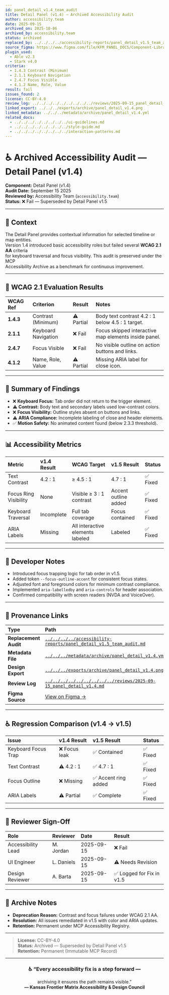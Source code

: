 ```yaml
---
id: panel_detail_v1.4_team_audit
title: Detail Panel (v1.4) — Archived Accessibility Audit
author: accessibility.team
date: 2025-09-15
archived_on: 2025-10-06
archived_by: accessibility.team
status: archived
replaced_by: ../../../../accessibility-reports/panel_detail_v1.5_team_audit.md
source_figma: https://www.figma.com/file/KFM_PANEL_DOCS/Component-Library?node-id=290%3A520
plugin_used:
  - Able v2.3
  - Stark v4.0
criteria:
  - 1.4.3 Contrast (Minimum)
  - 2.1.1 Keyboard Navigation
  - 2.4.7 Focus Visible
  - 4.1.2 Name, Role, Value
result: fail
issues_found: 2
license: CC-BY-4.0
review_log: ../../../../../../../../../reviews/2025-09-15_panel_detail_v1.4.md
linked_export: ../../../exports/archive/panel_detail_v1.4.png
linked_metadata: ../../../metadata/archive/panel_detail_v1.4.yml
related_docs:
  - ../../../../../../../../ui-guidelines.md
  - ../../../../../../../../style-guide.md
  - ../../../../../../../../interaction-patterns.md
---
```


# ♿ Archived Accessibility Audit — Detail Panel (v1.4)

**Component:** Detail Panel (v1.4)  
**Audit Date:** September 15 2025  
**Reviewed by:** Accessibility Team (`accessibility.team`)  
**Status:** ❌ Fail — Superseded by Detail Panel v1.5  

---

## 🎯 Context

The Detail Panel provides contextual information for selected timeline or map entities.  
Version 1.4 introduced basic accessibility roles but failed several **WCAG 2.1 AA** criteria  
for keyboard traversal and focus visibility. This audit is preserved under the MCP  
Accessibility Archive as a benchmark for continuous improvement.

---

## 🧩 WCAG 2.1 Evaluation Results

| WCAG Ref | Criterion | Result | Notes |
|:--|:--|:--|:--|
| **1.4.3** | Contrast (Minimum) | ⚠️ Partial | Body text contrast 4.2 : 1 below 4.5 : 1 target. |
| **2.1.1** | Keyboard Navigation | ❌ Fail | Focus skipped interactive map elements inside panel. |
| **2.4.7** | Focus Visible | ❌ Fail | No visible outline on action buttons and links. |
| **4.1.2** | Name, Role, Value | ⚠️ Partial | Missing ARIA label for close icon. |

---

## 🧠 Summary of Findings

- ❌ **Keyboard Focus:** Tab order did not return to the trigger element.  
- ⚠️ **Contrast:** Body text and secondary labels used low-contrast colors.  
- ❌ **Focus Visibility:** Outline styles absent on buttons and links.  
- ⚠️ **ARIA Compliance:** Incomplete labeling of close and header elements.  
- ✅ **Motion Safety:** No animated content found (below 2.3.3 threshold).  

---

## 📊 Accessibility Metrics

| Metric | v1.4 Result | WCAG Target | v1.5 Result | Status |
|:--|:--|:--|:--|:--|
| Text Contrast | 4.2 : 1 | ≥ 4.5 : 1 | 4.7 : 1 | ✅ Fixed |
| Focus Ring Visibility | None | Visible ≥ 3 : 1 contrast | Accent outline added | ✅ Fixed |
| Keyboard Traversal | Incomplete | Full tab coverage | Focus contained | ✅ Fixed |
| ARIA Labels | Missing | All interactive elements labeled | Labeled | ✅ Fixed |

---

## 🧩 Developer Notes

- Introduced focus trapping logic for tab order in v1.5.  
- Added token `--focus-outline-accent` for consistent focus states.  
- Adjusted font and foreground colors for minimum contrast compliance.  
- Implemented `aria-labelledby` and `aria-controls` for header association.  
- Confirmed compatibility with screen readers (NVDA and VoiceOver).  

---

## 🔗 Provenance Links

| Type | Path |
|:--|:--|
| **Replacement Audit** | [`../../../../accessibility-reports/panel_detail_v1.5_team_audit.md`](../../../../accessibility-reports/panel_detail_v1.5_team_audit.md) |
| **Metadata File** | [`../../../metadata/archive/panel_detail_v1.4.yml`](../../../metadata/archive/panel_detail_v1.4.yml) |
| **Design Export** | [`../../../exports/archive/panel_detail_v1.4.png`](../../../exports/archive/panel_detail_v1.4.png) |
| **Review Log** | [`../../../../../../../../../reviews/2025-09-15_panel_detail_v1.4.md`](../../../../../../../../../reviews/2025-09-15_panel_detail_v1.4.md) |
| **Figma Source** | [View on Figma →](https://www.figma.com/file/KFM_PANEL_DOCS/Component-Library?node-id=290%3A520) |

---

## ♿ Regression Comparison (v1.4 → v1.5)

| Issue | v1.4 Result | v1.5 Result | Status |
|:--|:--|:--|:--|
| Keyboard Focus Trap | ❌ Focus leak | ✅ Contained | ✅ Fixed |
| Text Contrast | ⚠️ 4.2 : 1 | ✅ 4.7 : 1 | ✅ Fixed |
| Focus Outline | ❌ Missing | ✅ Accent ring added | ✅ Fixed |
| ARIA Labels | ⚠️ Partial | ✅ Complete | ✅ Fixed |

---

## 🧩 Reviewer Sign-Off

| Role | Reviewer | Date | Result |
|:--|:--|:--|:--|
| Accessibility Lead | M. Jordan | 2025-09-15 | ❌ Fail |
| UI Engineer | L. Daniels | 2025-09-15 | ⚠️ Needs Revision |
| Design Reviewer | A. Barta | 2025-09-15 | ✅ Logged for Fix in v1.5 |

---

## 🧾 Archive Notes

- **Deprecation Reason:** Contrast and focus failures under WCAG 2.1 AA.  
- **Resolution:** All issues remediated in v1.5 with color and ARIA updates.  
- **Retention:** Permanent under MCP Accessibility Registry.  

---

> **License:** CC-BY-4.0  
> **Status:** Archived — Superseded by Detail Panel v1.5  
> **Retention:** Permanent (Immutable MCP Record)

---

<div align="center">

### ♿ “Every accessibility fix is a step forward —  
archiving it ensures the path remains visible.”  
**— Kansas Frontier Matrix Accessibility & Design Council**

</div>
